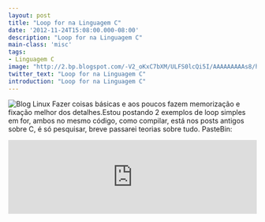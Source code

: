 ```yaml
---
layout: post
title: "Loop for na Linguagem C"
date: '2012-11-24T15:08:00.000-08:00'
description: "Loop for na Linguagem C"
main-class: 'misc'
tags:
- Linguagem C
image: "http://2.bp.blogspot.com/-V2_oKxC7bXM/ULFS0lcQi5I/AAAAAAAAAs8/hI89zy28Qq0/s72-c/for_c.png"
twitter_text: "Loop for na Linguagem C"
introduction: "Loop for na Linguagem C"
---
```

![Blog Linux](http://2.bp.blogspot.com/-V2_oKxC7bXM/ULFS0lcQi5I/AAAAAAAAAs8/hI89zy28Qq0/s320/for_c.png "Blog Linux")
Fazer coisas básicas e aos poucos fazem memorização e fixação melhor dos detalhes.Estou postando 2 exemplos de loop simples em for, ambos no mesmo código, como compilar, está nos posts antigos sobre C, é só pesquisar, breve passarei teorias sobre tudo. PasteBin: 
<iframe src="http://pastebin.com/raw/M034W8X7" style="border:none;width:100%;"><iframe> CódigoNoBlog: 
{% highlight bash %}
#include 
int main(){
 int i;
 char letra;
 for(i=1;i<=10;i++)
  printf("%d\n",i);
 
 for(letra = 'A';letra<='Z';letra++)
  printf("%c\n",letra);
  return(0);
}
{% endhighlight %}
